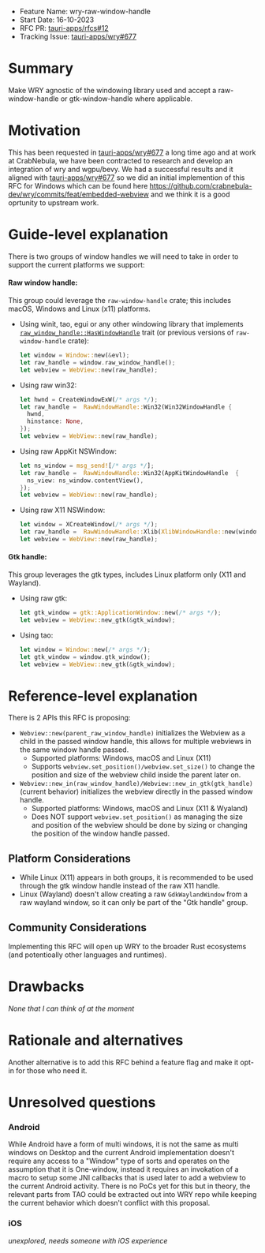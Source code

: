 - Feature Name: wry-raw-window-handle
- Start Date: 16-10-2023
- RFC PR: [tauri-apps/rfcs#12](https://github.com/tauri-apps/rfcs/pull/12)
- Tracking Issue: [tauri-apps/wry#677](https://github.com/tauri-apps/wry/issues/677)

# Summary

Make WRY agnostic of the windowing library used and accept a raw-window-handle or gtk-window-handle where applicable.

# Motivation

This has been requested in [tauri-apps/wry#677](https://github.com/tauri-apps/wry/issues/677) a long time ago and at work at CrabNebula,
we have been contracted to research and develop an integration of wry and wgpu/bevy. We had a successful results and it aligned with [tauri-apps/wry#677](https://github.com/tauri-apps/wry/issues/677)
so we did an initial implemention of this RFC for Windows which can be found here https://github.com/crabnebula-dev/wry/commits/feat/embedded-webview and we think
it is a good oprtunity to upstream work.

# Guide-level explanation
There is two groups of window handles we will need to take in order to support the current platforms we support:

#### Raw window handle:
This group could leverage the `raw-window-handle` crate; this includes macOS, Windows and Linux (x11) platforms.
  - Using winit, tao, egui or any other windowing library that
    implements [`raw_window_handle::HasWindowHandle`](https://docs.rs/raw-window-handle/latest/raw_window_handle/trait.HasWindowHandle.html) trait
    (or previous versions of `raw-window-handle` crate):
    ```rs
    let window = Window::new(&evl);
    let raw_handle = window.raw_window_handle();
    let webview = WebView::new(raw_handle);  
    ```
    
  - Using raw win32:
    ```rs
    let hwnd = CreateWindowExW(/* args */);
    let raw_handle =  RawWindowHandle::Win32(Win32WindowHandle {
      hwnd,
      hinstance: None,
    });
    let webview = WebView::new(raw_handle);  
    ```
    
  - Using raw AppKit NSWindow:
    ```rs
    let ns_window = msg_send![/* args */];
    let raw_handle =  RawWindowHandle::Win32(AppKitWindowHandle  {
      ns_view: ns_window.contentView(),
    });
    let webview = WebView::new(raw_handle);  
    ```
  - Using raw X11 NSWindow:
    ```rs
    let window = XCreateWindow(/* args */);
    let raw_handle =  RawWindowHandle::Xlib(XlibWindowHandle::new(window);
    let webview = WebView::new(raw_handle);  
    ```

#### Gtk handle:
This group leverages the gtk types, includes Linux platform only (X11 and Wayland). 
  - Using raw gtk:
    ```rs
    let gtk_window = gtk::ApplicationWindow::new(/* args */);
    let webview = WebView::new_gtk(&gtk_window);  
    ```
  - Using tao:
    ```rs
    let window = Window::new(/* args */);
    let gtk_window = window.gtk_window();
    let webview = WebView::new_gtk(&gtk_window);  
    ```


# Reference-level explanation

There is 2 APIs this RFC is proposing:
- `Webview::new(parent_raw_window_handle)` initializes the Webview as a child in the passed window handle, this allows for multiple webviews in
  the same window handle passed. 
  - Supported platforms: Windows, macOS and Linux (X11)
  - Supports `webview.set_position()/webview.set_size()` to change the position and size of the webview child inside the parent later on.
- `Webview::new_in(raw_window_handle)/Webview::new_in_gtk(gtk_handle)` (current behavior)
  initializes the webview directly in the passed window handle.
  - Supported platforms: Windows, macOS and Linux (X11 & Wyaland)
  - Does NOT support `webview.set_position()` as managing the size and position of the webview should be done by sizing or changing the position of
    the window handle passed.

## Platform Considerations

- While Linux (X11) appears in both groups, it is recommended to be used through the gtk window handle instead of the raw X11 handle.
- Linux (Wayland) doesn't allow creating a raw `GdkWaylandWindow` from a raw wayland window, so it can only be part of the "Gtk handle" group.

## Community Considerations

Implementing this RFC will open up WRY to the broader Rust ecosystems (and potentioally other languages and runtimes).

# Drawbacks

_None that I can think of at the moment_

# Rationale and alternatives

Another alternative is to add this RFC behind a feature flag and make it opt-in for those who need it.

# Unresolved questions

### Android
While Android have a form of multi windows, it is not the same as multi windows on Desktop and the current Android implementation
doesn't require any access to a "Window" type of sorts and operates on the assumption that it is One-window, instead it requires an 
invokation of a macro to setup some JNI callbacks that is used later to add a webview to the current Android activity. There is no PoCs yet
for this but in theory, the relevant parts from TAO could be extracted out into WRY repo while keeping the current behavior which doesn't conflict with
this proposal.

### iOS 
_unexplored, needs someone with iOS experience_
